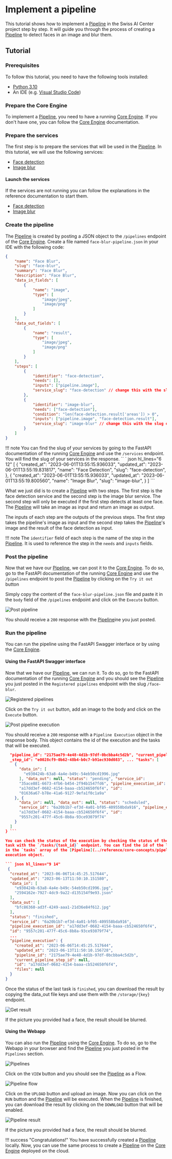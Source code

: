# Implement a pipeline

This tutorial shows how to implement a
[Pipeline](../reference/core-concepts/pipeline.md) in the Swiss AI Center
project step by step. It will guide you through the process of creating a
[Pipeline](../reference/core-concepts/pipeline.md) to detect faces in an image
and blur them.

## Tutorial

### Prerequisites

To follow this tutorial, you need to have the following tools installed:

- [Python 3.10](https://www.python.org/downloads/)
- An IDE (e.g. [Visual Studio Code](https://code.visualstudio.com/))

### Prepare the Core Engine

To implement a [Pipeline](../reference/core-concepts/pipeline.md), you need to
have a running [Core Engine](../reference/core-engine.md). If you don't have
one, you can follow the [Core Engine](../reference/core-engine.md)
documentation.

### Prepare the services

The first step is to prepare the services that will be used in the
[Pipeline](../reference/core-concepts/pipeline.md). In this tutorial, we will
use the following services:

- [Face detection](https://face-detection-swiss-ai-center.kube.isc.heia-fr.ch/docs)
- [Image blur](https://image-blur-swiss-ai-center.kube.isc.heia-fr.ch/docs)

#### Launch the services

If the services are not running you can follow the explanations in the reference
documentation to start them.

- [Face detection](../reference/services/face-detection.md)
- [Image blur](../reference/services/image-blur.md)

### Create the pipeline

The [Pipeline](../reference/core-concepts/pipeline.md) is created by posting a
JSON object to the `/pipelines` endpoint of the
[Core Engine](../reference/core-engine.md). Create a file named
`face-blur-pipeline.json` in your IDE with the following code:

``` json hl_lines="29 36"
{
    "name": "Face Blur",
    "slug": "face-blur",
    "summary": "Face Blur",
    "description": "Face Blur",
    "data_in_fields": [
        {
            "name": "image",
            "type": [
                "image/jpeg",
                "image/png"
            ]
        }
    ],
    "data_out_fields": [
        {
            "name": "result",
            "type": [
                "image/jpeg",
                "image/png"
            ]
        }
    ],
    "steps": [
        {
            "identifier": "face-detection",
            "needs": [],
            "inputs": ["pipeline.image"],
            "service_slug": "face-detection" // change this with the slug of your face detection service
        },
        {
            "identifier": "image-blur",
            "needs": ["face-detection"],
            "condition": "len(face-detection.result['areas']) > 0",
            "inputs": ["pipeline.image", "face-detection.result"],
            "service_slug": "image-blur" // change this with the slug of your image blur service
        }
    ]
}
```

!!! note
    You can find the slug of your services by going to the FastAPI documentation of
    the running [Core Engine](../reference/core-engine.md) and use the `/services`
    endpoint. You will find the slug of your services in the response. <!--
    markdownlint-disable MD046 MD038 --> `` ` json hl_lines="6 12"
        [
            {
                "created_at": "2023-06-01T13:55:15.936033", "updated_at":
                "2023-06-01T13:55:19.831817", "name": "Face Detection", "slug":
                "face-detection",
            }, {
                "created_at": "2023-06-01T13:55:15.936033", "updated_at":
                "2023-06-01T13:55:19.800560", "name": "Image Blur", "slug": "image-blur",
            }
        ]
    ```
    <!-- markdownlint-enable MD046 MD038 -->

What we just did is to create a [Pipeline](../reference/core-concepts/pipeline.md) with two steps. The first step is the face detection service and the second step is the image blur service. The second step will only be executed if the first step detects at least one face. The [Pipeline](../reference/core-concepts/pipeline.md) will take an image as input and return an image as output.

The inputs of each step are the outputs of the previous steps. The first step takes the pipeline's image as input and the second step takes the [Pipeline](../reference/core-concepts/pipeline.md)'s image and the result of the face detection as input.

!!! note
    The `identifier` field of each step is the name of the step in the [Pipeline](../reference/core-concepts/pipeline.md). It is used to reference the step in the `needs` and `inputs` fields.

### Post the pipeline

Now that we have our [Pipeline](../reference/core-concepts/pipeline.md), we can post it to the [Core Engine](../reference/core-engine.md). To do so, go to the FastAPI documentation of the running [Core Engine](../reference/core-engine.md) and use the `/pipelines` endpoint to post the [Pipeline](../reference/core-concepts/pipeline.md) by clicking on the `Try it out` button

Simply copy the content of the `face-blur-pipeline.json` file and paste it in the `body` field of the `/pipelines` endpoint and click on the `Execute` button.

![Post pipeline](../assets/screenshots/post-pipeline.png)

You should receive a `200` response with the [Pipeline](../reference/core-concepts/pipeline.md)ine you just posted.

### Run the pipeline

You can run the pipeline using the FastAPI Swagger interface or by using the [Core Engine](../reference/core-engine.md).

#### Using the FastAPI Swagger interface

Now that we have our [Pipeline](../reference/core-concepts/pipeline.md), we can run it. To do so, go to the FastAPI documentation of the running [Core Engine](../reference/core-engine.md) and you should see the [Pipeline](../reference/core-concepts/pipeline.md) you just posted in the `Registered pipelines` endpoint with the slug `/face-blur`.

![Registered pipelines](../assets/screenshots/registered-pipeline.png)

Click on the `Try it out` button, add an image to the body and click on the `Execute` button.

![Post pipeline execution](../assets/screenshots/post-pipeline.png)

You should receive a `200` response with a `Pipeline Execution` object in the response body. This object contains the id of the execution and the tasks that will be executed.

``` json hl_lines="5-24" {
  "pipeline_id": "2175ae79-4e48-4d1b-97df-0bcbba4c5d2b", "current_pipeline
  _step_id": "e0028cf9-0b62-48b4-b0c7-b91ec930d083", ... "tasks": [
    {
      "data_in": [
        "e930424b-63a8-4a4e-b49c-54eb50cd1996.jpg"
      ], "data_out": null, "status": "pending", "service_id":
      "35ace881-6673-4fb6-b454-2f94b1547fd6", "pipeline_execution_id":
      "a17dd3ef-0682-4154-baaa-cb524650f6f4", "id":
      "01636a67-b78e-41a6-9127-9efa1f0c1a9a"
    }, {
      "data_in": null, "data_out": null, "status": "scheduled",
      "service_id": "6a20b1b7-ef3d-4a01-bf05-409558bda916", "pipeline_execution _id":
      "a17dd3ef-0682-4154-baaa-cb524650f6f4", "id":
      "9557c201-477f-45c6-8b8a-93ce93079f74"
    }
  ]
} ```

You can check the status of the execution by checking the status of the last
task with the `/tasks/{task_id}` endpoint. You can find the id of the last task
in the `tasks` array of the [Pipeline](../reference/core-concepts/pipeline.md)
execution object.

``` json hl_lines="9 14"
 {
  "created_at": "2023-06-06T14:45:25.517644",
  "updated_at": "2023-06-13T11:50:10.151580",
  "data_in": [
    "e930424b-63a8-4a4e-b49c-54eb50cd1996.jpg",
    "2594162e-7927-4dc9-9a22-d135154f9e93.json"
  ],
  "data_out": [
    "bfc86360-ad3f-4249-aaa1-21d36e84f612.jpg"
  ],
  "status": "finished",
  "service_id": "6a20b1b7-ef3d-4a01-bf05-409558bda916",
  "pipeline_execution_id": "a17dd3ef-0682-4154-baaa-cb524650f6f4",
  "id": "9557c201-477f-45c6-8b8a-93ce93079f74",
  ...
  "pipeline_execution": {
    "created_at": "2023-06-06T14:45:25.517644",
    "updated_at": "2023-06-13T11:50:10.156728",
    "pipeline_id": "2175ae79-4e48-4d1b-97df-0bcbba4c5d2b",
    "current_pipeline_step_id": null,
    "id": "a17dd3ef-0682-4154-baaa-cb524650f6f4",
    "files": null
  }
}
```

Once the status of the last task is `finished`, you can download the result by
copying the data_out file keys and use them with the `/storage/{key}` endpoint.

![Get result](../assets/screenshots/pipeline-result.png)

If the picture you provided had a face, the result should be blurred.

#### Using the Webapp

You can also run the [Pipeline](../reference/core-concepts/pipeline.md) using
the [Core Engine](../reference/core-engine.md). To do so, go to the Webapp in
your browser and find the [Pipeline](../reference/core-concepts/pipeline.md) you
just posted in the `Pipelines` section.

![Pipelines](../assets/screenshots/pipelines.png)

Click on the `VIEW` button and you should see the
[Pipeline](../reference/core-concepts/pipeline.md) as a Flow.

![Pipeline flow](../assets/screenshots/pipeline-flow.png)

Click on the `UPLOAD` button and upload an image. Now you can click on the `RUN`
button and the [Pipeline](../reference/core-concepts/pipeline.md) will be
executed. When the [Pipeline](../reference/core-concepts/pipeline.md) is
finished, you can download the result by clicking on the `DOWNLOAD` button that
will be enabled.

![Pipeline result](../assets/screenshots/pipeline-result-webapp.png)

If the picture you provided had a face, the result should be blurred.

!!! success "Congratulations!"
    You have successfully created a
    [Pipeline](../reference/core-concepts/pipeline.md) locally. Now, you can use the
    same process to create a [Pipeline](../reference/core-concepts/pipeline.md) on
    the [Core Engine](../reference/core-engine.md) deployed on the cloud.
